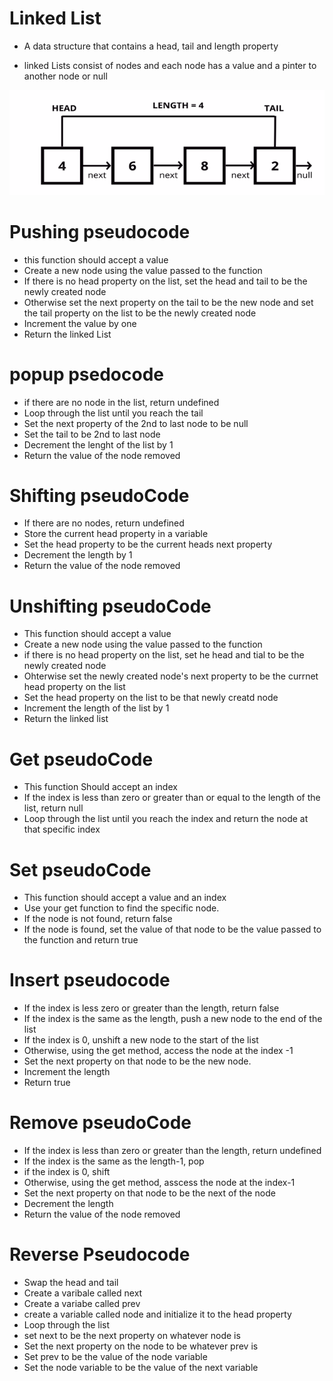 # Linked List 

* A data structure that contains a head, tail and length property

* linked Lists consist of nodes and each node has a value and a pinter to another node or null

![merge sort!](../../assets/LinkedList.png "merge sort")


# Pushing pseudocode

*  this function should accept a value
* Create a new node using the value passed to the function 
* If there is no head property on the list, set the head and tail to be the newly created node
* Otherwise set the next property on the tail to be the new node and set the tail property on the list to be the newly created node
* Increment the value by one
* Return the linked List

# popup psedocode

* if there are no node in the list, return undefined
* Loop through the list until you reach the tail
* Set the next property of the 2nd to last node to be null
* Set the tail to be 2nd to last node
* Decrement the lenght of the list by 1
* Return the value of the node removed

# Shifting pseudoCode

* If there are no nodes, return undefined
* Store the current head property in a variable 
* Set the head property to be the current heads next property
* Decrement the length by 1
* Return the value of the node removed 

# Unshifting pseudoCode

* This function should accept a value
* Create a new node using the value passed to the function
* if there is no head property on the list, set he head and tial to be the newly created node
* Ohterwise set the newly created node's next property to be the currnet head property on the list 
* Set the head property on the list to be that newly creatd node
* Increment the length of the list by 1
* Return the linked list 

# Get pseudoCode

* This function Should accept an index
* If the index is less than zero or greater than or equal to the length of the list, return null
* Loop through the list until you reach the index and return the node at that specific index


# Set pseudoCode 

* This function should accept a value and an index
* Use your get function to find the specific node. 
* If the node is not found, return false
* If the node is found, set the value of that node to be the value passed to the function and return true


# Insert pseudocode 

* If the index is less zero or greater than the length, return false
* If the index is the same as the length, push a new node to the end of the list
* If the index is 0, unshift a new node to the start of the list
* Otherwise, using the get method, access the node at the index -1
* Set the next property on that node to be the new node.
* Increment the length
* Return true

# Remove pseudoCode 

* If the index is less than zero or greater than the length, return undefined
* If the index is the same as the length-1, pop
* if the index is 0, shift
* Otherwise, using the get method, asscess the node at the index-1
* Set the next property on that node to be the next of the node
* Decrement the length
* Return the value of the node removed

# Reverse Pseudocode

* Swap the head and tail
* Create a varibale called next
* Create a variabe called prev
* create a variable called node and initialize it to the head property
* Loop through the list 
* set next to be the next property on whatever node is 
* Set the next property on the node to be whatever prev is 
* Set prev to be the value of the node variable
* Set the node variable to be the value of the next variable